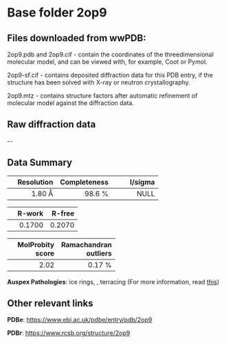 # Base folder 2op9

## Files downloaded from wwPDB:

2op9.pdb and 2op9.cif - contain the coordinates of the threedimensional molecular model, and can be viewed with, for example, Coot or Pymol.

2op9-sf.cif - contains deposited diffraction data for this PDB entry, if the structure has been solved with X-ray or neutron crystallography.

2op9.mtz - contains structure factors after automatic refinement of molecular model against the diffraction data.

## Raw diffraction data

--<br> 

## Data Summary
|   | Resolution | Completeness| I/sigma |
|---|-------------:|----------------:|--------------:|
|   |1.80 Å|98.6  %|<img width=50/>NULL |

|   | **R-work**| **R-free**   
|---|-------------:|----------------:|           
||  0.1700|  0.2070|

|   |**MolProbity<br>score**| **Ramachandran<br>outliers** 
|---|-------------:|----------------:|
||  2.02|  0.17 %|

**Auspex Pathologies**: ice rings, , terracing (For more information, read [this](https://github.com/thorn-lab/coronavirus_structural_task_force/blob/master/pdb/3c_like_proteinase/SARS-CoV/2op9/validation/auspex/2op9_auspex_comments.txt))

 



## Other relevant links 
**PDBe**:  https://www.ebi.ac.uk/pdbe/entry/pdb/2op9
 
**PDBr**: https://www.rcsb.org/structure/2op9 

